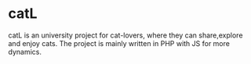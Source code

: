# catL
catL is an university project for cat-lovers, where they can share,explore and enjoy cats. The project is mainly written in PHP with JS for more dynamics.
